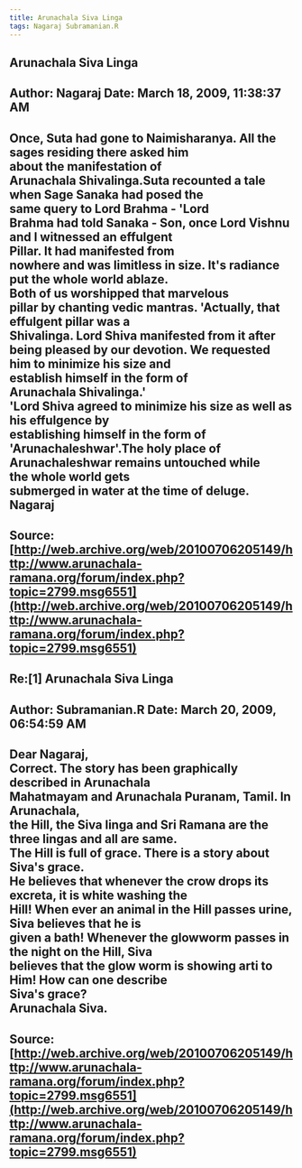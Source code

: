 ```yaml
--- 
title: Arunachala Siva Linga   
tags: Nagaraj Subramanian.R  
---  
```

## Arunachala Siva Linga  
Author: Nagaraj             Date: March 18, 2009, 11:38:37 AM  
---  
Once, Suta had gone to Naimisharanya. All the sages residing there asked him  
about the manifestation of   
Arunachala Shivalinga.Suta recounted a tale when Sage Sanaka had posed the  
same query to Lord Brahma - 'Lord   
Brahma had told Sanaka - Son, once Lord Vishnu and I witnessed an effulgent  
Pillar. It had manifested from   
nowhere and was limitless in size. It's radiance put the whole world ablaze.  
Both of us worshipped that marvelous   
pillar by chanting vedic mantras. 'Actually, that effulgent pillar was a  
Shivalinga. Lord Shiva manifested from it after   
being pleased by our devotion. We requested him to minimize his size and  
establish himself in the form of   
Arunachala Shivalinga.'   
'Lord Shiva agreed to minimize his size as well as his effulgence by  
establishing himself in the form of   
'Arunachaleshwar'.The holy place of Arunachaleshwar remains untouched while  
the whole world gets   
submerged in water at the time of deluge.   
Nagaraj
 ---  
Source:[http://web.archive.org/web/20100706205149/http://www.arunachala-ramana.org/forum/index.php?topic=2799.msg6551](http://web.archive.org/web/20100706205149/http://www.arunachala-ramana.org/forum/index.php?topic=2799.msg6551)   
---  

## Re:[1] Arunachala Siva Linga  
Author: Subramanian.R       Date: March 20, 2009, 06:54:59 AM  
---  
Dear Nagaraj,   
Correct. The story has been graphically described in Arunachala   
Mahatmayam and Arunachala Puranam, Tamil. In Arunachala,   
the Hill, the Siva linga and Sri Ramana are the three lingas and all are same.  
The Hill is full of grace. There is a story about Siva's grace.   
He believes that whenever the crow drops its excreta, it is white washing the  
Hill! When ever an animal in the Hill passes urine, Siva believes that he is  
given a bath! Whenever the glowworm passes in the night on the Hill, Siva  
believes that the glow worm is showing arti to Him! How can one describe  
Siva's grace?   
Arunachala Siva.
 ---  
Source:[http://web.archive.org/web/20100706205149/http://www.arunachala-ramana.org/forum/index.php?topic=2799.msg6551](http://web.archive.org/web/20100706205149/http://www.arunachala-ramana.org/forum/index.php?topic=2799.msg6551)   
---  

